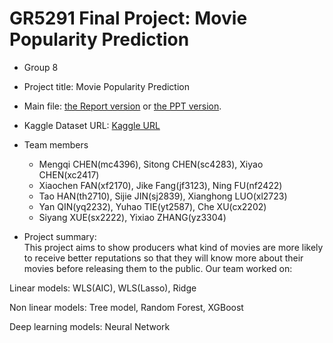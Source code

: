 # GR5291 Final Project: Movie Popularity Prediction

+ Group 8
+ Project title: Movie Popularity Prediction
+ Main file: [the Report version](output/5291FinalReport.pdf) or [the PPT version](output/GR5291Group8_PPT.pdf).
+ Kaggle Dataset URL: [Kaggle URL](https://www.kaggle.com/tmdb/tmdb-movie-metadata)
+ Team members
	+ Mengqi CHEN(mc4396), Sitong CHEN(sc4283), Xiyao CHEN(xc2417)
	+ Xiaochen FAN(xf2170), Jike Fang(jf3123), Ning FU(nf2422)
	+ Tao HAN(th2710), Sijie JIN(sj2839), Xianghong LUO(xl2723)
	+ Yan QIN(yq2232), Yuhao TIE(yt2587), Che XU(cx2202)
	+ Siyang XUE(sx2222), Yixiao ZHANG(yz3304)
	
+ Project summary:  
This project aims to show producers what kind of movies are more likely to receive better reputations so that they will know more about their movies before releasing them to the public. Our team worked on:

Linear models: 
WLS(AIC), WLS(Lasso), Ridge

Non linear models: 
Tree model, Random Forest, XGBoost

Deep learning models: 
Neural Network